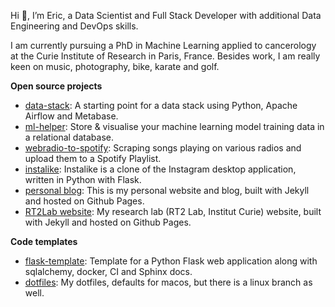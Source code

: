 Hi 👋, I’m Eric, a Data Scientist and Full Stack Developer with additional Data Engineering and DevOps skills.

I am currently pursuing a PhD in Machine Learning applied to cancerology at the Curie Institute of Research in Paris, France. Besides work, I am really keen on music, photography, bike, karate and golf.

**Open source projects**

- [data-stack](https://github.com/ericdaat/data-stack): A starting point for a data stack using Python, Apache Airflow and Metabase.
- [ml-helper](https://github.com/ericdaat/ml-helper): Store & visualise your machine learning model training data in a relational database.
- [webradio-to-spotify](https://github.com/ericdaat/webradio-to-spotify): Scraping songs playing on various radios and upload them to a Spotify Playlist.
- [instalike](https://github.com/ericdaat/instalike): Instalike is a clone of the Instagram desktop application, written in Python with Flask.
- [personal blog](https://github.com/ericdaat/ericdaat.github.io): This is my personal website and blog, built with Jekyll and hosted on Github Pages.
- [RT2Lab website](https://github.com/rt2lab/rt2lab.github.io): My research lab (RT2 Lab, Institut Curie) website, built with Jekyll and hosted on Github Pages.

**Code templates**

- [flask-template](https://github.com/ericdaat/flask-template): Template for a Python Flask web application along with sqlalchemy, docker, CI and Sphinx docs.
- [dotfiles](https://github.com/ericdaat/dotfiles): My dotfiles, defaults for macos, but there is a linux branch as well.
